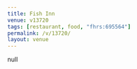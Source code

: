 ```yaml
---
title: Fish Inn
venue: v13720
tags: [restaurant, food, "fhrs:695564"]
permalink: /v/13720/
layout: venue
---
```

null